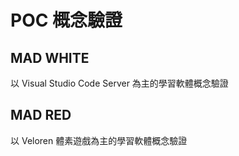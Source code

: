 # POC 概念驗證

## MAD WHITE

以 Visual Studio Code Server 為主的學習軟體概念驗證

## MAD RED

以 Veloren 體素遊戲為主的學習軟體概念驗證